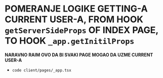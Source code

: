 # POMERANJE LOGIKE GETTING-A CURRENT USER-A, FROM HOOK `getServerSideProps` OF INDEX PAGE, TO HOOK `_app.getInitilProps`

**NARAVNO RAIM OVO DA BI SVAKI PAGE MOGAO DA UZME CURRENT USER-A**

- `code client/pages/_app.tsx`

```tsx

```
